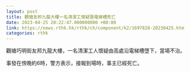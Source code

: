 ```yaml
---
layout: post
title: 觀塘友邦九龍大樓一名清潔工懷疑墮電梯槽死亡
date: 2023-04-25 20:22:47.000000000 +08:00
link: https://news.rthk.hk/rthk/ch/component/k2/1697828-20230425.htm
categories: rthk
---
```


觀塘巧明街友邦九龍大樓，一名清潔工人懷疑由高處沿電梯槽墮下，當場不治。

事發在傍晚約6時，警方表示，接報到場時，事主已經死亡。
